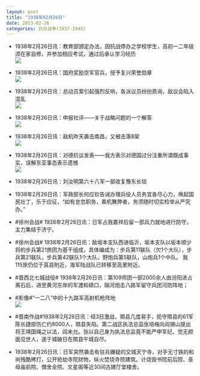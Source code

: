 ```yaml
---
layout: post
title: "1938年02月26日"
date: 2013-02-26
categories: 抗日战争(1937-1945)
---
```


<meta name="referrer" content="no-referrer" />

- 1938年2月26日讯：教育部颁定办法，因抗战停办之学校学生，高初一二年级须在家自修，并参加相应考试，通过后承认学习经历 <br/><img src="https://ww2.sinaimg.cn/large/aca367d8jw1e2785ktvlrj.jpg" />

- 1938年2月26日讯：国府奖励空军官兵，授予复兴荣誉勋章 <br/><img src="https://ww2.sinaimg.cn/large/aca367d8jw1e276f5vvomj.jpg" />

- 1938年2月26日讯：总动员案引起强烈反响，各派议员纷纷质询，敌议会陷入混乱 <br/><img src="https://ww2.sinaimg.cn/large/aca367d8jw1e274orzeaxj.jpg" />

- 1938年2月26日讯：申报社评——关于战略问题的一个解答 <br/><img src="https://ww2.sinaimg.cn/large/aca367d8jw1e272ybhvpmj.jpg" />

- 1938年2月26日讯：敌机昨天袭击南昌，又被击落8架 <br/><img src="https://ww3.sinaimg.cn/large/aca367d8jw1e2717s1e2nj.jpg" />

- 1938年2月26日讯：对德抗议发表——我方表示对德国过分注重所谓既成事实，误解东亚事态表示遗憾 <br/><img src="https://ww3.sinaimg.cn/large/aca367d8jw1e26zhix5glj.jpg" />

- 1938年2月26日讯：刘汝明第六十八军一部收复豫东长垣 

- 1938年2月26日讯：军政部长何应钦告诫办理兵役人员务宜各尽心力，唤起国民壮丁，乐于应征，“如有怠忽职务，乘机舞弊者，务须随时切实检举从严究办。” 

- #徐州会战# 1938年2月26日讯：日军占我嘉祥后留一部兵力就地进行防守，主力集结于济宁。 

- #徐州会战# 1938年2月26日讯：敌坂本支队西进临沂，坂本支队以坂本顺少将的步兵第21旅团为基干组成，具体编成为：步兵第11联队（欠1个大队），步兵第21联队，步兵第42联队1个大队，野炮兵第5联队，山炮兵1个中队。 我115旅仍位于莒县附近，海军陆战队已转移至高里附近。 

- #晋西北七城战役# 1938年2月26日讯：第109师团一部2000余人由汾阳进占离石后，进至黄河东岸的军渡和碛口，隔河炮击八路军留守兵团河防阵地； 

- #影像#“一二八”中的十九路军高射机枪阵地 <br/><img src="https://ww4.sinaimg.cn/large/aca367d8jw1e26i7qzyk4j.jpg" />

- #晋南作战#1938年2月26日讯：经3日激战，隰县几度易手，扼守隰县的61军陈长捷部伤亡约8000人，隰县失陷。第二战区执法总监张培梅向阎锡山提出将王靖国绳之以法，阎未允。张以自己身为执法总监竟不能严申军纪，觉无颜面见世人，遂于城破日在隰县午城自尽。 

- 1938年2月26日讯：日军突然袭击有驻兵嫌疑的交城天宁寺，对手无寸铁的和尚残酷拷打，公开抢劫寺院财物，纵火焚烧寺院建筑。计烧毁书院前后院、圣母庙前院、僧舍全院、文星阁等近30间古建厅堂楼舍。 

